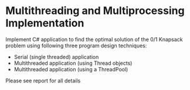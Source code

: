 <h1>Multithreading and Multiprocessing Implementation</h1>

Implement C# application to find the optimal solution of the 0/1 Knapsack problem using following three program design techniques:
- Serial (single threaded) application
- Multithreaded application (using Thread objects)
- Multithreaded application (using a ThreadPool)

Please see report for all details

